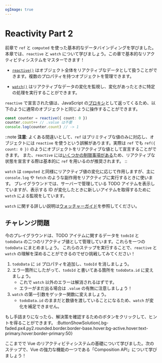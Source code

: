 ```yaml
---
ogImage: true
---
```


# Reactivity Part 2

前章で `ref` と `computed` を使った基本的なデータバインディングを学びました。本章では、`reactive` と `watch` について学びましょう。この章で基本的なリアクティビティシステムをマスターできます！

- [`reactive()`](https://ja.vuejs.org/api/reactivity-core#reactive) はオブジェクト全体をリアクティブなデータとして扱うことができます。複数のプロパティを持つオブジェクトを管理できます。

- [`watch()`](https://ja.vuejs.org/api/reactivity-core#watch) はリアクティブなデータの変化を監視し、変化があったときに特定の処理を実行することができます。

`reactive` で宣言された値は、JavaScript の[プロキシ](https://developer.mozilla.org/ja/docs/Web/JavaScript/Reference/Global_Objects/Proxy)として返ってくるため、以下のように通常のオブジェクトと同じように操作することができます。

```ts
const counter = reactive({ count: 0 })
counter.count++ // .value は不要
console.log(counter.count) // -> 1
```

::note
**注意**: よくある間違いとして、`ref` はプリミティブな値のみに対応し、オブジェクトには `reactive` を使うという誤解があります。実際は `ref` でも `ref({ count: 0 })` のようにオブジェクトをリアクティブな値として宣言することができます。
また、`reactive` には[いくつかの制限事項がある](https://ja.vuejs.org/guide/essentials/reactivity-fundamentals#limitations-of-reactive)ため、リアクティブな状態を宣言する際は基本的に `ref` を用いるのが推奨されます。
::

`watch` は `computed` と同様にリアクティブ値の変化に応じて作用しますが、主に `console.log` や `fetch` のような副作用をリアクティブに実行するときに使います。
プレイグラウンドでは、サーバーで管理している TODO アイテムを表示していますが、表示する ID が変化したときに新しいアイテムを取得するために `watch` による監視をしています。

`watch` に関する詳しい説明は[ウォッチャーガイド](https://ja.vuejs.org/guide/essentials/watchers)を参照してください。

## チャレンジ問題

今のプレイグラウンドは、TODO アイテムに関するデータを `todoId` と `todoData` の二つのリアクティブ値として管理しています。これらを一つの `todoData` にまとめましょう。
これらのステップを実行することで、`reactive` と `watch` の理解を深めることができるのでぜひ挑戦してみてください！

1. `todoData` に `id` プロパティを追加し、`todoId` を消しましょう。
2. エラー箇所にしたがって、`todoId` と書いてある箇所を `todoData.id` に変えましょう。
   - これで `watch` 以外のエラーは解消されるはずです。
   - エラーがまだ出る場合は `.value` の有無に注意しましょう！
3. `watch` の第一引数をゲッター関数に変えましょう。
   - `todoData.id` のままだと数値を渡していることになるため、`watch` が変化を補足できません。

もし手詰まりになったら、解決策を確認するためのボタンをクリックして、ヒントを得ることができます。
:ButtonShowSolution{.bg-faded.px4.py2.rounded.border.border-base.hover:bg-active.hover:text-primary.hover:border-primary:50}

ここまでで Vue のリアクティビティシステムの基礎について学びました。次のステップで、Vue の強力な機能の一つである「Composition API」について学びましょう！
